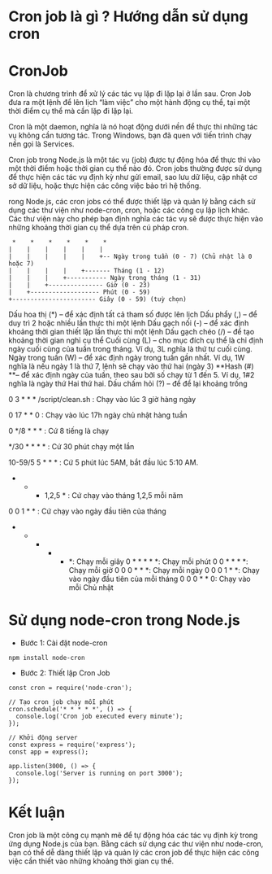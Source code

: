 # Cron job là gì ? Hướng dẫn sử dụng cron #
# CronJob
 Cron là chương trình để xử lý các tác vụ lặp đi lặp lại ở lần sau. Cron Job đưa ra một lệnh để lên lịch “làm việc” cho một hành động cụ thể, tại một thời điểm cụ thể mà cần lặp đi lặp lại.

 Cron là một daemon, nghĩa là nó hoạt động dưới nền để thực thi những tác vụ không cần tương tác. Trong Windows, bạn đã quen với tiến trình chạy nền gọi là Services.

 Cron job trong Node.js là một tác vụ (job) được tự động hóa để thực thi vào một thời điểm hoặc thời gian cụ thể nào đó. Cron jobs thường được sử dụng để thực hiện các tác vụ định kỳ như gửi email, sao lưu dữ liệu, cập nhật cơ sở dữ liệu, hoặc thực hiện các công việc bảo trì hệ thống.

 rong Node.js, các cron jobs có thể được thiết lập và quản lý bằng cách sử dụng các thư viện như node-cron, cron, hoặc các công cụ lập lịch khác. Các thư viện này cho phép bạn định nghĩa các tác vụ sẽ được thực hiện vào những khoảng thời gian cụ thể dựa trên cú pháp cron.

```
 *    *    *    *    *    *
|    |    |    |    |    |
|    |    |    |    |    +-- Ngày trong tuần (0 - 7) (Chủ nhật là 0 hoặc 7)
|    |    |    |    +------- Tháng (1 - 12)
|    |    |    +----------- Ngày trong tháng (1 - 31)
|    |    +--------------- Giờ (0 - 23)
|    +------------------- Phút (0 - 59)
+----------------------- Giây (0 - 59) (tuỳ chọn)
```


 Dấu hoa thị (*) – để xác định tất cả tham số được lên lịch
Dấu phẩy (,) – để duy trì 2 hoặc nhiều lần thực thi một lệnh
Dấu gạch nối (-) – để xác định khoảng thời gian thiết lập lần thực thi một lệnh
Dấu gạch chéo (/) – để tạo khoảng thời gian nghỉ cụ thể
Cuối cùng (L) – cho mục đích cụ thể là chỉ định ngày cuối cùng của tuần trong tháng. Ví dụ, 3L nghĩa là thứ tư cuối cùng.
Ngày trong tuần (W) – để xác định ngày trong tuần gần nhất. Ví dụ, 1W nghĩa là nếu ngày 1 là thứ 7, lệnh sẽ chạy vào thứ hai (ngày 3)
**Hash (#) **– để xác định ngày của tuần, theo sau bởi số chạy từ 1 đến 5. Ví dụ, 1#2 nghĩa là ngày thứ Hai thứ hai.
Dấu chấm hỏi (?) – để để lại khoảng trống


0 3 * * *  /script/clean.sh : Chạy vào lúc 3 giờ hàng ngày

0 17 * * 0 : Chạy vào lúc 17h ngày chủ nhật hàng tuần

0 */8 * * * : Cứ 8 tiếng là chạy

*/30 * * * * : Cứ 30 phút chạy một lần

10-59/5 5 * * * : Cứ 5 phút lúc 5AM, bắt đầu lúc 5:10 AM.

* * * 1,2,5 * : Cứ chạy vào tháng 1,2,5 mỗi năm

0 0 1 * * : Cứ chạy vào ngày đầu tiên của tháng

* * * * * *: Chạy mỗi giây
0 * * * * *: Chạy mỗi phút
0 0 * * * *: Chạy mỗi giờ
0 0 0 * * *: Chạy mỗi ngày
0 0 0 1 * *: Chạy vào ngày đầu tiên của mỗi tháng
0 0 0 * * 0: Chạy vào mỗi Chủ nhật

# Sử dụng node-cron trong Node.js
- Bước 1: Cài đặt node-cron
```
npm install node-cron
```
- Bước 2: Thiết lập Cron Job
```
const cron = require('node-cron');

// Tạo cron job chạy mỗi phút
cron.schedule('* * * * *', () => {
  console.log('Cron job executed every minute');
});

// Khởi động server
const express = require('express');
const app = express();

app.listen(3000, () => {
  console.log('Server is running on port 3000');
});

```
# Kết luận

Cron job là một công cụ mạnh mẽ để tự động hóa các tác vụ định kỳ trong ứng dụng Node.js của bạn. Bằng cách sử dụng các thư viện như node-cron, bạn có thể dễ dàng thiết lập và quản lý các cron job để thực hiện các công việc cần thiết vào những khoảng thời gian cụ thể.






